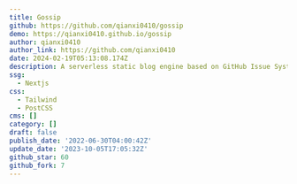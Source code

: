 ```yaml
---
title: Gossip
github: https://github.com/qianxi0410/gossip
demo: https://qianxi0410.github.io/gossip
author: qianxi0410
author_link: https://github.com/qianxi0410
date: 2024-02-19T05:13:08.174Z
description: A serverless static blog engine based on GitHub Issue System.
ssg:
  - Nextjs
css:
  - Tailwind
  - PostCSS
cms: []
category: []
draft: false
publish_date: '2022-06-30T04:00:42Z'
update_date: '2023-10-05T17:05:32Z'
github_star: 60
github_fork: 7
---
```

